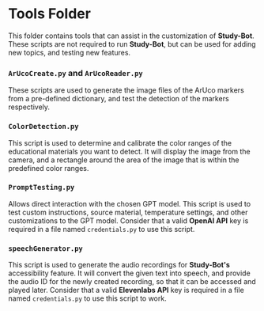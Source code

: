 # Tools Folder

This folder contains tools that can assist in the customization of **Study-Bot**. These scripts are not required to run **Study-Bot**, but can be used for adding new topics, and testing new features.

### `ArUcoCreate.py` and `ArUcoReader.py`

These scripts are used to generate the image files of the ArUco markers from a pre-defined dictionary, and test the detection of the markers respectively.

### `ColorDetection.py`

This script is used to determine and calibrate the color ranges of the educational materials you want to detect. It will display the image from the camera, and a rectangle around the area of the image that is within the predefined color ranges.

### `PromptTesting.py`

Allows direct interaction with the chosen GPT model. This script is used to test custom instructions, source material, temperature settings, and other customizations to the GPT model. Consider that a valid **OpenAI API** key is required in a file named `credentials.py` to use this script.

### `speechGenerator.py`

This script is used to generate the audio recordings for **Study-Bot's** accessibility feature. It will convert the given text into speech, and provide the audio ID for the newly created recording, so that it can be accessed and played later. Consider that a valid **Elevenlabs API** key is required in a file named `credentials.py` to use this script to work.